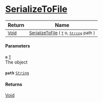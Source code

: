 # [SerializeToFile](./NetCoreSerializationHelper--SerializeToFile.md)



| Return | Name | 
| --- | --- | 
| <sub>[Void](https://docs.microsoft.com/en-us/dotnet/api/System.Void)</sub> | <sub>[SerializeToFile](./NetCoreSerializationHelper--SerializeToFile.md) ( [`T`](./NetCoreSerializationHelper--SerializeToFile.md) o, [`String`](https://docs.microsoft.com/en-us/dotnet/api/System.String) path )</sub> | 


#### Parameters
**`o`**  [`T`](./NetCoreSerializationHelper--SerializeToFile.md)<br>The object<br><br>**`path`**  [`String`](https://docs.microsoft.com/en-us/dotnet/api/System.String)<br>
#### Returns
[Void](https://docs.microsoft.com/en-us/dotnet/api/System.Void)<br>
